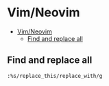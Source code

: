 # Vim/Neovim
<!--ts-->
   * [Vim/Neovim](vim.md#vimneovim)
      * [Find and replace all](vim.md#find-and-replace-all)

<!-- Added by: runner, at: Tue Apr 13 08:09:37 UTC 2021 -->

<!--te-->

## Find and replace all
```vim
:%s/replace_this/replace_with/g
```
